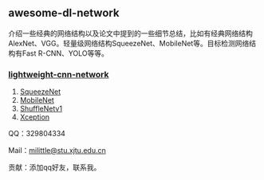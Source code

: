 ## awesome-dl-network
介绍一些经典的网络结构以及论文中提到的一些细节总结，比如有经典网络结构AlexNet、VGG。轻量级网络结构SqueezeNet、MobileNet等。目标检测网络结构有Fast R-CNN、YOLO等等。

### [lightweight-cnn-network](https://github.com/Milittle/awesome-dl-network/blob/master/lightweight-cnn-network/README.md)

1. [SqueezeNet](https://github.com/Milittle/awesome-dl-network/blob/master/lightweight-cnn-network/SqueezeNet.md)
2. [MobileNet](https://github.com/Milittle/awesome-dl-network/blob/master/lightweight-cnn-network/MobileNet.md)
3. [ShuffleNetv1](https://github.com/Milittle/awesome-dl-network/blob/master/lightweight-cnn-network/ShuffleNet.md)
4. [Xception](https://github.com/Milittle/awesome-dl-network/blob/master/lightweight-cnn-network/Xception.md)

QQ：329804334

Mail：milittle@stu.xjtu.edu.cn

贡献：添加qq好友，联系我。
